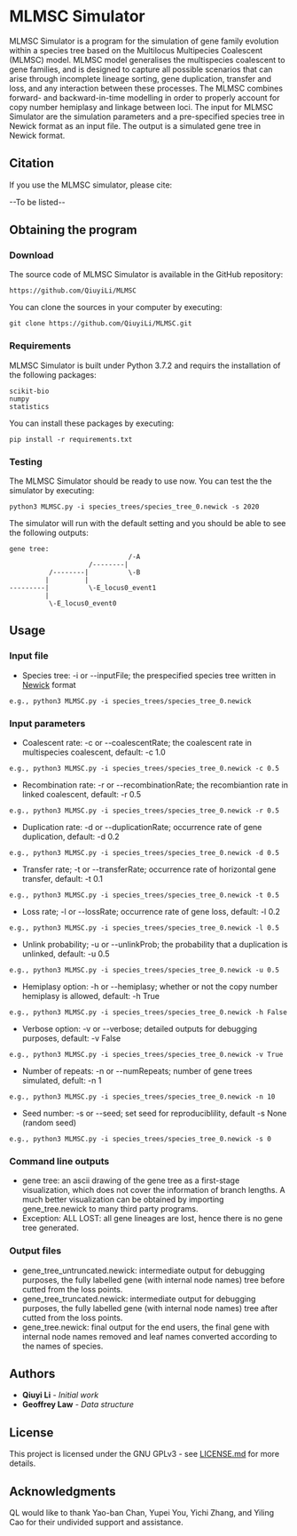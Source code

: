 # MLMSC Simulator

MLMSC Simulator is a program for the simulation of gene family evolution within a species tree based on the Multilocus Multipecies Coalescent (MLMSC) model. MLMSC model generalises the multispecies coalescent to gene families, and is designed to capture all possible scenarios that can arise through incomplete lineage sorting, gene duplication, transfer and loss, and any interaction between these processes. The MLMSC combines forward- and backward-in-time modelling in order to properly account for copy number hemiplasy and linkage between loci. 
The input for MLMSC Simulator are the simulation parameters and a pre-specified species tree in Newick format as an input file. The output is a simulated gene tree in Newick format.

## Citation
If you use the MLMSC simulator, please cite:

--To be listed--

## Obtaining the program

### Download

The source code of MLMSC Simulator is available in the GitHub repository:
```
https://github.com/QiuyiLi/MLMSC
```
You can clone the sources in your computer by executing:
```
git clone https://github.com/QiuyiLi/MLMSC.git
```

### Requirements
MLMSC Simulator is built under Python 3.7.2 and requirs the installation of the following packages: 
```
scikit-bio
numpy
statistics
```
You can install these packages by executing:
```
pip install -r requirements.txt
```
### Testing

The MLMSC Simulator should be ready to use now. You can test the the simulator by executing:
```
python3 MLMSC.py -i species_trees/species_tree_0.newick -s 2020
```
The simulator will run with the default setting and you should be able to see the following outputs:
```
gene tree:
                              /-A
                    /--------|
          /--------|          \-B
         |         |
---------|          \-E_locus0_event1
         |
          \-E_locus0_event0
```

##  Usage

### Input file
* Species tree: -i or --inputFile; the prespecified species tree written in [Newick](https://en.wikipedia.org/wiki/Newick_format) format
```
e.g., python3 MLMSC.py -i species_trees/species_tree_0.newick
```

### Input parameters

* Coalescent rate: -c or --coalescentRate; the coalescent rate in multispecies coalescent, default: -c 1.0
```
e.g., python3 MLMSC.py -i species_trees/species_tree_0.newick -c 0.5
```
  
* Recombination rate: -r or --recombinationRate; the recombiantion rate in linked coalescent, default: -r 0.5
```
e.g., python3 MLMSC.py -i species_trees/species_tree_0.newick -r 0.5
```
  
* Duplication rate: -d or --duplicationRate; occurrence rate of gene duplication, default: -d 0.2
```
e.g., python3 MLMSC.py -i species_trees/species_tree_0.newick -d 0.5
```
  
* Transfer rate; -t or --transferRate; occurrence rate of horizontal gene transfer, default: -t 0.1
```
e.g., python3 MLMSC.py -i species_trees/species_tree_0.newick -t 0.5
```
  
* Loss rate; -l or --lossRate; occurrence rate of gene loss, default: -l 0.2
```
e.g., python3 MLMSC.py -i species_trees/species_tree_0.newick -l 0.5
```
  
* Unlink probability; -u or --unlinkProb; the probability that a duplication is unlinked, default: -u 0.5
```
e.g., python3 MLMSC.py -i species_trees/species_tree_0.newick -u 0.5 
```
  
* Hemiplasy option: -h or --hemiplasy; whether or not the copy number hemiplasy is allowed, default: -h True
```
e.g., python3 MLMSC.py -i species_trees/species_tree_0.newick -h False
```
  
* Verbose option: -v or --verbose; detailed outputs for debugging purposes, default: -v False
```
e.g., python3 MLMSC.py -i species_trees/species_tree_0.newick -v True
```

* Number of repeats: -n or --numRepeats; number of gene trees simulated, defult: -n 1
```
e.g., python3 MLMSC.py -i species_trees/species_tree_0.newick -n 10
```

* Seed number: -s or --seed; set seed for reproduciblility, default -s None (random seed)
```
e.g., python3 MLMSC.py -i species_trees/species_tree_0.newick -s 0
```

### Command line outputs
* gene tree: an ascii drawing of the gene tree as a first-stage visualization, which does not cover the information of branch lengths. A much better visualization can be obtained by importing gene_tree.newick to many third party programs.
* Exception: ALL LOST: all gene lineages are lost, hence there is no gene tree generated.
  
### Output files
* gene_tree_untruncated.newick: intermediate output for debugging purposes, the fully labelled gene (with internal node names) tree before cutted from the loss points.
* gene_tree_truncated.newick: intermediate output for debugging purposes, the fully labelled gene (with internal node names) tree after cutted from the loss points.
* gene_tree.newick: final output for the end users, the final gene with internal node names removed and leaf names converted according to the names of species.

## Authors

* **Qiuyi Li** - *Initial work*
* **Geoffrey Law** - *Data structure*

## License

This project is licensed under the GNU GPLv3 - see [LICENSE.md](LICENSE.md) for more details.

## Acknowledgments

QL would like to thank Yao-ban Chan, Yupei You, Yichi Zhang, and Yiling Cao for their undivided support and assistance.
